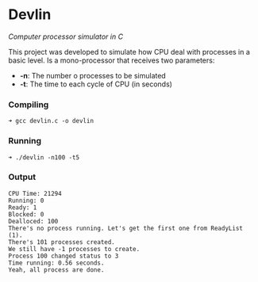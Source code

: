 # Devlin
*Computer processor simulator in C*

This project was developed to simulate how CPU deal with processes in a basic level. Is a mono-processor that receives two parameters:
- **-n**: The number o processes to be simulated
- **-t**: The time to each cycle of CPU (in seconds)

### Compiling

```shell
➜ gcc devlin.c -o devlin
```

### Running

```shell
➜ ./devlin -n100 -t5
```

### Output

```
CPU Time: 21294
Running: 0
Ready: 1
Blocked: 0
Dealloced: 100
There's no process running. Let's get the first one from ReadyList (1).
There's 101 processes created.
We still have -1 processes to create.
Process 100 changed status to 3
Time running: 0.56 seconds.
Yeah, all process are done.
```
